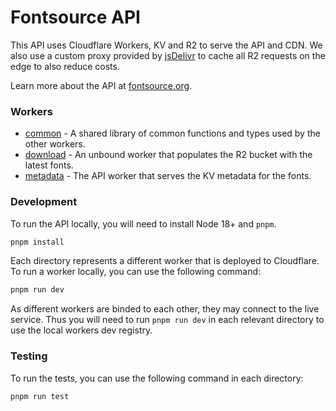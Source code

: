 # Fontsource API

This API uses Cloudflare Workers, KV and R2 to serve the API and CDN. We also use a custom proxy provided by [jsDelivr](https://www.jsdelivr.com/) to cache all R2 requests on the edge to also reduce costs.

Learn more about the API at [fontsource.org](https://fontsource.org/docs/api/introduction).

### Workers

- [common](./common) - A shared library of common functions and types used by the other workers.
- [download](./download) - An unbound worker that populates the R2 bucket with the latest fonts.
- [metadata](./metadata) - The API worker that serves the KV metadata for the fonts.

### Development

To run the API locally, you will need to install Node 18+ and `pnpm`.

```bash
pnpm install
```

Each directory represents a different worker that is deployed to Cloudflare. To run a worker locally, you can use the following command:

```bash
pnpm run dev
```

As different workers are binded to each other, they may connect to the live service. Thus you will need to run `pnpm run dev` in each relevant directory to use the local workers dev registry.

### Testing

To run the tests, you can use the following command in each directory:

```bash
pnpm run test
```
